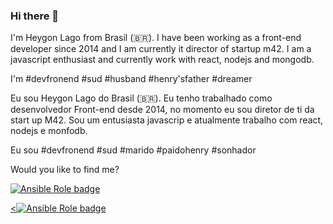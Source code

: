 ### Hi there 👋

I'm Heygon Lago from Brasil (🇧🇷). I have been working as a front-end developer since 2014 and I am currently it director of startup m42. I am a javascript enthusiast and currently work with react, nodejs and mongodb.

I'm #devfronend #sud #husband #henry'sfather #dreamer

Eu sou Heygon Lago do Brasil (🇧🇷). Eu tenho trabalhado como desenvolvedor Front-end desde 2014, no momento eu sou diretor de ti da start up M42. Sou um entusiasta javascrip e atualmente trabalho com react, nodejs e monfodb.

Eu sou #devfronend #sud #marido #paidohenry #sonhador

Would you like to find me?

<a href="https://www.linkedin.com/in/heygon-andrade-51b3b623/" rel="nofollow"><img alt="Ansible Role badge" src="https://img.shields.io/badge/-LinkedIn-blue?style=flat-square&amp;logo=Linkedin&amp;logoColor=white&amp;link=https://www.linkedin.com/in/heygon-andrade-51b3b623/"></a><a href="https://www.instagram.com/oheygon/" rel="nofollow"><div></div><<img alt="Ansible Role badge" src="https://img.shields.io/badge/-Instagram-red?style=flat-square&amp;logo=Instagram&amp;logoColor=white&amp;link=https://www.instagram.com/oheygon/"></a>
